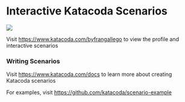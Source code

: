 # Interactive Katacoda Scenarios

[![](http://shields.katacoda.com/katacoda/byfrangallego/count.svg)](https://www.katacoda.com/byfrangallego "Get your profile on Katacoda.com")

Visit https://www.katacoda.com/byfrangallego to view the profile and interactive scenarios

### Writing Scenarios
Visit https://www.katacoda.com/docs to learn more about creating Katacoda scenarios

For examples, visit https://github.com/katacoda/scenario-example
